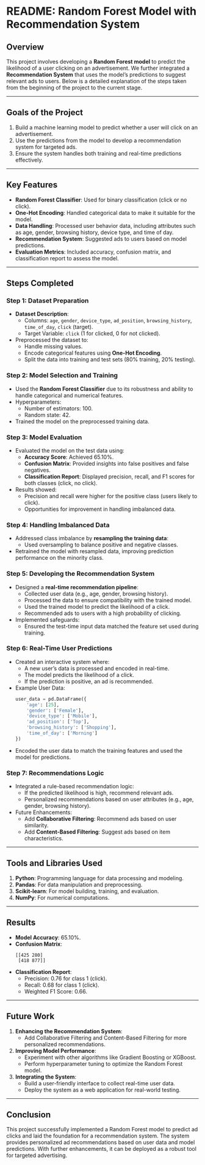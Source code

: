 # README: Random Forest Model with Recommendation System

## Overview
This project involves developing a **Random Forest model** to predict the likelihood of a user clicking on an advertisement. We further integrated a **Recommendation System** that uses the model’s predictions to suggest relevant ads to users. Below is a detailed explanation of the steps taken from the beginning of the project to the current stage.

---

## Goals of the Project
1. Build a machine learning model to predict whether a user will click on an advertisement.
2. Use the predictions from the model to develop a recommendation system for targeted ads.
3. Ensure the system handles both training and real-time predictions effectively.

---

## Key Features
- **Random Forest Classifier**: Used for binary classification (click or no click).
- **One-Hot Encoding**: Handled categorical data to make it suitable for the model.
- **Data Handling**: Processed user behavior data, including attributes such as age, gender, browsing history, device type, and time of day.
- **Recommendation System**: Suggested ads to users based on model predictions.
- **Evaluation Metrics**: Included accuracy, confusion matrix, and classification report to assess the model.

---

## Steps Completed

### Step 1: Dataset Preparation
- **Dataset Description**:
  - Columns: `age`, `gender`, `device_type`, `ad_position`, `browsing_history`, `time_of_day`, `click` (target).
  - Target Variable: `click` (1 for clicked, 0 for not clicked).
- Preprocessed the dataset to:
  - Handle missing values.
  - Encode categorical features using **One-Hot Encoding**.
  - Split the data into training and test sets (80% training, 20% testing).

### Step 2: Model Selection and Training
- Used the **Random Forest Classifier** due to its robustness and ability to handle categorical and numerical features.
- Hyperparameters:
  - Number of estimators: 100.
  - Random state: 42.
- Trained the model on the preprocessed training data.

### Step 3: Model Evaluation
- Evaluated the model on the test data using:
  - **Accuracy Score**: Achieved 65.10%.
  - **Confusion Matrix**: Provided insights into false positives and false negatives.
  - **Classification Report**: Displayed precision, recall, and F1 scores for both classes (click, no click).
- Results showed:
  - Precision and recall were higher for the positive class (users likely to click).
  - Opportunities for improvement in handling imbalanced data.

### Step 4: Handling Imbalanced Data
- Addressed class imbalance by **resampling the training data**:
  - Used oversampling to balance positive and negative classes.
- Retrained the model with resampled data, improving prediction performance on the minority class.

### Step 5: Developing the Recommendation System
- Designed a **real-time recommendation pipeline**:
  - Collected user data (e.g., age, gender, browsing history).
  - Processed the data to ensure compatibility with the trained model.
  - Used the trained model to predict the likelihood of a click.
  - Recommended ads to users with a high probability of clicking.
- Implemented safeguards:
  - Ensured the test-time input data matched the feature set used during training.

### Step 6: Real-Time User Predictions
- Created an interactive system where:
  - A new user’s data is processed and encoded in real-time.
  - The model predicts the likelihood of a click.
  - If the prediction is positive, an ad is recommended.
- Example User Data:
  ```python
  user_data = pd.DataFrame({
      'age': [25],
      'gender': ['Female'],
      'device_type': ['Mobile'],
      'ad_position': ['Top'],
      'browsing_history': ['Shopping'],
      'time_of_day': ['Morning']
  })
  ```
- Encoded the user data to match the training features and used the model for predictions.

### Step 7: Recommendations Logic
- Integrated a rule-based recommendation logic:
  - If the predicted likelihood is high, recommend relevant ads.
  - Personalized recommendations based on user attributes (e.g., age, gender, browsing history).
- Future Enhancements:
  - Add **Collaborative Filtering**: Recommend ads based on user similarity.
  - Add **Content-Based Filtering**: Suggest ads based on item characteristics.

---

## Tools and Libraries Used
1. **Python**: Programming language for data processing and modeling.
2. **Pandas**: For data manipulation and preprocessing.
3. **Scikit-learn**: For model building, training, and evaluation.
4. **NumPy**: For numerical computations.

---

## Results
- **Model Accuracy**: 65.10%.
- **Confusion Matrix**:
  ```
  [[425 280]
   [418 877]]
  ```
- **Classification Report**:
  - Precision: 0.76 for class 1 (click).
  - Recall: 0.68 for class 1 (click).
  - Weighted F1 Score: 0.66.

---

## Future Work
1. **Enhancing the Recommendation System**:
   - Add Collaborative Filtering and Content-Based Filtering for more personalized recommendations.
2. **Improving Model Performance**:
   - Experiment with other algorithms like Gradient Boosting or XGBoost.
   - Perform hyperparameter tuning to optimize the Random Forest model.
3. **Integrating the System**:
   - Build a user-friendly interface to collect real-time user data.
   - Deploy the system as a web application for real-world testing.

---

## Conclusion
This project successfully implemented a Random Forest model to predict ad clicks and laid the foundation for a recommendation system. The system provides personalized ad recommendations based on user data and model predictions. With further enhancements, it can be deployed as a robust tool for targeted advertising.


